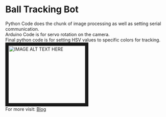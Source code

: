# Ball Tracking Bot
Python Code does the chunk of image processing as well as setting serial communication.  
Arduino Code is for servo rotation on the camera.  
Final python code is for setting HSV values to specific colors for tracking.  
<a href="http://www.youtube.com/watch?feature=player_embedded&v=1b16ecLC3Mg
" target="_blank"><img src="http://img.youtube.com/vi/1b16ecLC3Mg/0.jpg" 
alt="IMAGE ALT TEXT HERE" width="240" height="180" border="10" /></a>  
For more visit: 
[Blog](www.techspirityou.blogspot.com)
